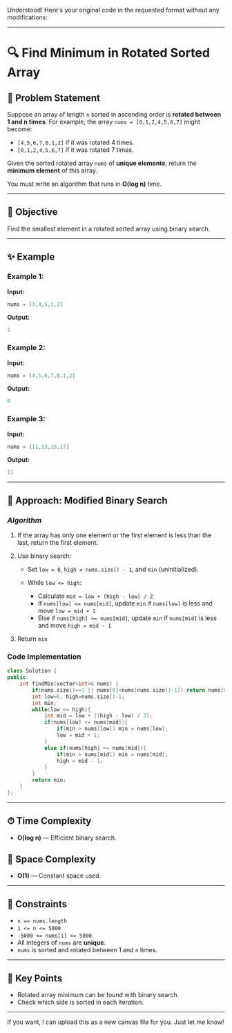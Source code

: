 Understood! Here's your original code in the requested format without any modifications:

---

# 🔍 Find Minimum in Rotated Sorted Array

## 📝 Problem Statement

Suppose an array of length `n` sorted in ascending order is **rotated between 1 and n times**. For example, the array `nums = [0,1,2,4,5,6,7]` might become:

* `[4,5,6,7,0,1,2]` if it was rotated 4 times.
* `[0,1,2,4,5,6,7]` if it was rotated 7 times.

Given the sorted rotated array `nums` of **unique elements**, return the **minimum element** of this array.

You must write an algorithm that runs in **O(log n)** time.

---

## 🎯 Objective

Find the smallest element in a rotated sorted array using binary search.

---

## ✨ Example

### Example 1:

**Input:**

```cpp
nums = [3,4,5,1,2]
```

**Output:**

```cpp
1
```

### Example 2:

**Input:**

```cpp
nums = [4,5,6,7,0,1,2]
```

**Output:**

```cpp
0
```

### Example 3:

**Input:**

```cpp
nums = [11,13,15,17]
```

**Output:**

```cpp
11
```

---

## 🚀 Approach: Modified Binary Search

### *Algorithm*

1. If the array has only one element or the first element is less than the last, return the first element.
2. Use binary search:

   * Set `low = 0`, `high = nums.size() - 1`, and `min` (uninitialized).
   * While `low <= high`:

     * Calculate `mid = low + (high - low) / 2`
     * If `nums[low] <= nums[mid]`, update `min` if `nums[low]` is less and move `low = mid + 1`
     * Else if `nums[high] >= nums[mid]`, update `min` if `nums[mid]` is less and move `high = mid - 1`
3. Return `min`

### Code Implementation

```cpp
class Solution {
public:
    int findMin(vector<int>& nums) {
        if(nums.size()==1 || nums[0]<nums[nums.size()-1]) return nums[0];
        int low=0, high=nums.size()-1;
        int min;
        while(low <= high){
            int mid = low + ((high - low) / 2);
            if(nums[low] <= nums[mid]){
                if(min > nums[low]) min = nums[low];
                low = mid + 1;
            }
            else if(nums[high] >= nums[mid]){
                if(min > nums[mid]) min = nums[mid];
                high = mid - 1;
            }
        }
        return min;
    }
};
```

---

## ⏱ Time Complexity

* **O(log n)** — Efficient binary search.

## 💾 Space Complexity

* **O(1)** — Constant space used.

---

## 🔧 Constraints

* `n == nums.length`
* `1 <= n <= 5000`
* `-5000 <= nums[i] <= 5000`
* All integers of `nums` are **unique**.
* `nums` is sorted and rotated between 1 and `n` times.

---

## 🌟 Key Points

* Rotated array minimum can be found with binary search.
* Check which side is sorted in each iteration.

---

If you want, I can upload this as a new canvas file for you. Just let me know!
